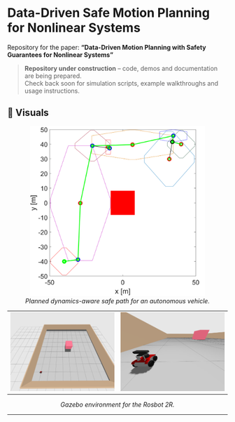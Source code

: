 # Data-Driven Safe Motion Planning for Nonlinear Systems

Repository for the paper:
**“Data-Driven Motion Planning with Safety Guarantees for Nonlinear Systems”**  

> **Repository under construction** – code, demos and documentation are being prepared.  
> Check back soon for simulation scripts, example walkthroughs and usage instructions.

## 📸 Visuals

<!-- Single image: path tracking -->
<p align="center">
  <img src="Figures/planning_result.png" alt="planned_path" width="400"/>
  <br/>
  <em>Planned dynamics-aware safe path for an autonomous vehicle.</em>
</p>

<!-- 1 × 2 subplot -->
<table align="center">
  <tr>
    <td><img src="Figures/robot_env_1.png"   alt="robot_env_1"  width="320"/></td>
    <td><img src="Figures/robot_env_2.png"      alt="root_env"     width="320"/></td>
  </tr>
</table>
<p align="center"><em>Gazebo environment for the Rosbot 2R.</em></p>


---
